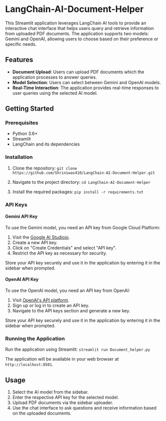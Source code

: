 # LangChain-AI-Document-Helper

This Streamlit application leverages LangChain AI tools to provide an interactive chat interface that helps users query and retrieve information from uploaded PDF documents. The application supports two models: Gemini and OpenAI, allowing users to choose based on their preference or specific needs.

## Features

- **Document Upload**: Users can upload PDF documents which the application processes to answer queries.
- **Model Selection**: Users can select between Gemini and OpenAI models.
- **Real-Time Interaction**: The application provides real-time responses to user queries using the selected AI model.

## Getting Started

### Prerequisites

- Python 3.6+
- Streamlit
- LangChain and its dependencies

### Installation

1. Clone the repository:
```git clone https://github.com/Shriniwas410/LangChain-AI-Document-Helper.git```

2. Navigate to the project directory:
```cd LangChain-AI-Document-Helper```

3. Install the required packages:
```pip install -r requirements.txt```

### API Keys

#### Gemini API Key

To use the Gemini model, you need an API key from Google Cloud Platform:

1. Visit the [Google AI Studioio](https://aistudio.google.com/).
2. Create a new API key.
3. Click on "Create Credentials" and select "API key".
4. Restrict the API key as necessary for security.

Store your API key securely and use it in the application by entering it in the sidebar when prompted.

#### OpenAI API Key

To use the OpenAI model, you need an API key from OpenAI:

1. Visit [OpenAI's API platform](https://platform.openai.com/signup).
2. Sign up or log in to create an API key.
3. Navigate to the API keys section and generate a new key.

Store your API key securely and use it in the application by entering it in the sidebar when prompted.

### Running the Application

Run the application using Streamlit:
```streamlit run Document_helper.py ```

The application will be available in your web browser at `http://localhost:8501`.

## Usage

1. Select the AI model from the sidebar.
2. Enter the respective API key for the selected model.
3. Upload PDF documents via the sidebar uploader.
4. Use the chat interface to ask questions and receive information based on the uploaded documents.

